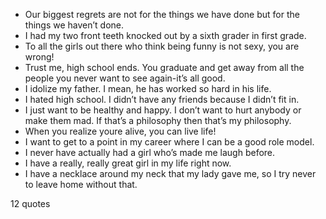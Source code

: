  - Our biggest regrets are not for the things we have done but for the things we haven’t done.
 - I had my two front teeth knocked out by a sixth grader in first grade.
 - To all the girls out there who think being funny is not sexy, you are wrong!
 - Trust me, high school ends. You graduate and get away from all the people you never want to see again-it’s all good.
 - I idolize my father. I mean, he has worked so hard in his life.
 - I hated high school. I didn’t have any friends because I didn’t fit in.
 - I just want to be healthy and happy. I don’t want to hurt anybody or make them mad. If that’s a philosophy then that’s my philosophy.
 - When you realize youre alive, you can live life!
 - I want to get to a point in my career where I can be a good role model.
 - I never have actually had a girl who’s made me laugh before.
 - I have a really, really great girl in my life right now.
 - I have a necklace around my neck that my lady gave me, so I try never to leave home without that.

12 quotes